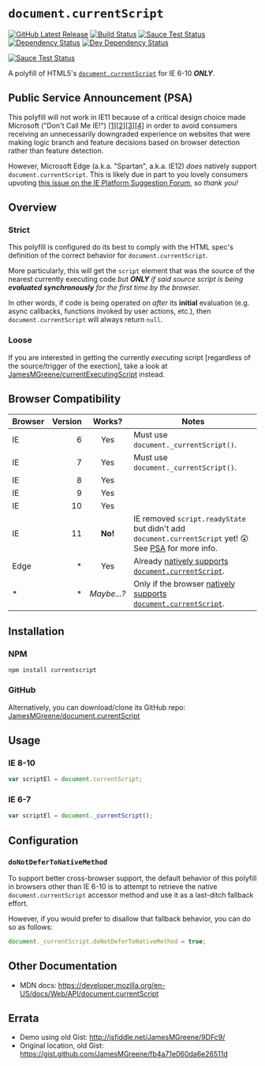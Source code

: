 # `document.currentScript`
[![GitHub Latest Release](https://badge.fury.io/gh/JamesMGreene%2Fdocument.currentScript.png)](https://github.com/JamesMGreene/document.currentScript) [![Build Status](https://secure.travis-ci.org/JamesMGreene/document.currentScript.png?branch=master)](https://travis-ci.org/JamesMGreene/document.currentScript) [![Sauce Test Status](https://saucelabs.com/buildstatus/JamesMGreene_dcs)](https://saucelabs.com/u/JamesMGreene_dcs) [![Dependency Status](https://david-dm.org/JamesMGreene/document.currentScript.png?theme=shields.io)](https://david-dm.org/JamesMGreene/document.currentScript) [![Dev Dependency Status](https://david-dm.org/JamesMGreene/document.currentScript/dev-status.png?theme=shields.io)](https://david-dm.org/JamesMGreene/document.currentScript#info=devDependencies)

[![Sauce Test Status](https://saucelabs.com/browser-matrix/JamesMGreene_dcs.svg)](https://saucelabs.com/u/JamesMGreene_dcs)

A polyfill of HTML5's [`document.currentScript`](http://www.whatwg.org/specs/web-apps/current-work/multipage/dom.html#dom-document-currentscript) for IE 6-10 _**ONLY**_.


## Public Service Announcement (PSA)

This polyfill will not work in IE11 because of a critical design choice made Microsoft ("Don't Call Me IE!") [\[1\]](https://msdn.microsoft.com/en-us/library/ie/bg182625.aspx)[\[2\]](https://msdn.microsoft.com/en-us/library/ie/dn384059.aspx)[\[3\]](http://www.nczonline.net/blog/2013/07/02/internet-explorer-11-dont-call-me-ie/)[\[4\]](http://blog.getify.com/ie11-please-bring-real-script-preloading-back/) in order to avoid consumers receiving an unnecessarily downgraded experience on websites that were making logic branch and feature decisions based on browser detection rather than feature detection.

However, Microsoft Edge (a.k.a. "Spartan", a.k.a. IE12) _does_ natively support `document.currentScript`. This is likely due in part to you lovely consumers upvoting [this issue on the IE Platform Suggestion Forum](https://wpdev.uservoice.com/forums/257854-internet-explorer-platform/suggestions/6965085-support-document-currentscript-property), so _thank you!_


## Overview

### Strict

This polyfill is configured do its best to comply with the HTML spec's definition of the correct behavior for `document.currentScript`.

More particularly, this will get the `script` element that was the source of the nearest currently executing code _but **ONLY** if said source script is being **evaluated synchronously** for the first time by the browser._

In other words, if code is being operated on _after_ its **initial** evaluation (e.g. async callbacks, functions invoked by user actions, etc.), then `document.currentScript` will always return `null`.

### Loose

If you are interested in getting the currently _executing_ script [regardless of the source/trigger of the exection], take a look at [JamesMGreene/currentExecutingScript](https://github.com/JamesMGreene/currentExecutingScript) instead.


## Browser Compatibility

| Browser |  Version | Works?      | Notes                                 |
|---------|---------:|:-----------:|---------------------------------------|
| IE      |        6 | Yes         | Must use `document._currentScript()`. |
| IE      |        7 | Yes         | Must use `document._currentScript()`. |
| IE      |        8 | Yes         |                                       |
| IE      |        9 | Yes         |                                       |
| IE      |       10 | Yes         |                                       |
| IE      |       11 | **No!**     | IE removed `script.readyState` but didn't add `document.currentScript` yet! :astonished: See [PSA](#public-service-announcement-psa) for more info. |
| Edge    |        * | Yes         | Already [natively supports `document.currentScript`][]. |
| *       |        * | _Maybe...?_ | Only if the browser [natively supports `document.currentScript`][]. |


## Installation

### NPM

```shell
npm install currentscript
```

### GitHub

Alternatively, you can download/clone its GitHub repo: [JamesMGreene/document.currentScript](https://github.com/JamesMGreene/document.currentScript)


## Usage

### IE 8-10

```js
var scriptEl = document.currentScript;
```

### IE 6-7

```js
var scriptEl = document._currentScript();
```


## Configuration

### `doNotDeferToNativeMethod`

To support better cross-browser support, the default behavior of this polyfill in browsers other than IE 6-10 is to attempt to retrieve the native `document.currentScript` accessor method and use it as a last-ditch fallback effort.

However, if you would prefer to disallow that fallback behavior, you can do so as follows:

```js
document._currentScript.doNotDeferToNativeMethod = true;
```


## Other Documentation

- MDN docs: https://developer.mozilla.org/en-US/docs/Web/API/document.currentScript


## Errata

- Demo using old Gist: http://jsfiddle.net/JamesMGreene/9DFc9/
- Original location, old Gist: https://gist.github.com/JamesMGreene/fb4a71e060da6e26511d



[natively supports `document.currentScript`]: https://developer.mozilla.org/en-US/docs/Web/API/Document/currentScript#Browser_compatibility
